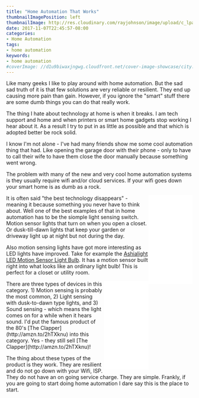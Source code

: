 ```yaml
---
title: "Home Automation That Works"
thumbnailImagePosition: left
thumbnailImage: http://res.cloudinary.com/rayjohnson/image/upload/c_lpad,h_140,w_140/v1510183537/clap-on_m5nixv.jpg
date: 2017-11-07T22:45:57-08:00
categories:
- Home Automation
tags:
- home automation
keywords:
- home automation
#coverImage: //d1u9biwaxjngwg.cloudfront.net/cover-image-showcase/city.jpg
---
```


Like many geeks I like to play around with home automation.  But the sad sad truth of it is that few solutions are very reliable or resilient.  They end up causing more pain than gain.  However, 
if you ignore the "smart" stuff there are some dumb things you can do that really work.

<!--more-->

The thing I hate about technology at home is when it breaks.  I am tech support and home and when printers or smart home gadgets stop working I hear about it.  As a result I try to put in as little as possible and that which is adopted better be rock solid.

I know I'm not alone - I've had many friends show me some cool automation thing that had.  Like opening the garage door with their phone - only to have to call their wife to have them close the door manually because something went wrong.

The problem with many of the new and very cool home automation systems is they usually require wifi and/or cloud services.  If your wifi goes down your smart home is as dumb as a rock.

<iframe style="width:120px;height:240px;" align="right" marginwidth="0" marginheight="0" scrolling="no" frameborder="0" src="//ws-na.amazon-adsystem.com/widgets/q?ServiceVersion=20070822&OneJS=1&Operation=GetAdHtml&MarketPlace=US&source=ss&ref=as_ss_li_til&ad_type=product_link&tracking_id=rayjohnson-20&marketplace=amazon&region=US&placement=B00U5PAQT0&asins=B00U5PAQT0&linkId=0b9e2302feff8a4687e47e650b513d1c&show_border=true&link_opens_in_new_window=true"></iframe>It is often said "the best technology disappears" - meaning it because something you never have to think about.  Well one of the best examples of that in home automation has to be the siomple light sensing switch.  Motion sensor lights that turn on when you open a closet.  Or dusk-till-dawn lights that keep your garden or driveway light up at night but not during the day.

Also motion sensing lights have got more interesting as LED lights have improved.  Take for example the [Ashialight LED Motion Sensor Light Bulb](http://amzn.to/2hUZUcJ).  It has a motion sensor built right into what looks like an ordinary light bulb!  This is perfect for a closet or utility room.

<iframe style="width:120px;height:240px;" align="right" marginwidth="0" marginheight="0" scrolling="no" frameborder="0" src="//ws-na.amazon-adsystem.com/widgets/q?ServiceVersion=20070822&OneJS=1&Operation=GetAdHtml&MarketPlace=US&source=ss&ref=as_ss_li_til&ad_type=product_link&tracking_id=rayjohnson-20&marketplace=amazon&region=US&placement=B0000CGKLR&asins=B0000CGKLR&linkId=958991b3068c69da46c8c232651945ab&show_border=true&link_opens_in_new_window=true"></iframe>
There are three types of devices in this category.  1) Motion sensing is probably the most common, 2) Light sensing with dusk-to-dawn type lights, and 3) Sound sensing - which means the light comes on for a while when it hears sound.  I'd put the famous product of the 80's [The Clapper](http://amzn.to/2hTXknu) into this category.  Yes - they still sell [The Clapper](http://amzn.to/2hTXknu)!

The thing about these types of the product is they work.  They are resilient and do not go down with your Wifi, ISP.  They do not have an on going service charge.  They are simple.  Frankly, if you are going to start doing home automation I dare say this is the place to start.  



